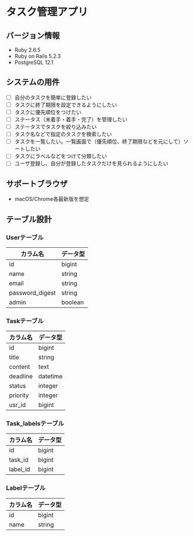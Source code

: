 # タスク管理アプリ

## バージョン情報
- Ruby 2.6.5
- Ruby on Rails 5.2.3
- PostgreSQL 12.1

## システムの用件
- [ ] 自分のタスクを簡単に登録したい
- [ ] タスクに終了期限を設定できるようにしたい
- [ ] タスクに優先順位をつけたい
- [ ] ステータス（未着手・着手・完了）を管理したい
- [ ] ステータスでタスクを絞り込みたい
- [ ] タスク名などで指定のタスクを検索したい
- [ ] タスクを一覧したい。一覧画面で（優先順位、終了期限などを元にして）ソートしたい
- [ ] タスクにラベルなどをつけて分類したい
- [ ] ユーザ登録し、自分が登録したタスクだけを見られるようにしたい

## サポートブラウザ
- macOS/Chrome各最新版を想定

## テーブル設計
### Userテーブル
|カラム名|データ型|
---|---
|id|bigint|
|name|string|
|email|string|
|password_digest|string|
|admin|boolean|

### Taskテーブル
|カラム名|データ型|
---|---
|id|bigint|
|title|string|
|content|text|
|deadline|datetime|
|status|integer|
|priority|integer|
|usr_id|bigint|

### Task_labelsテーブル
|カラム名|データ型|
---|---
|id|bigint|
|task_id|bigint|
|label_id|bigint|

### Labelテーブル
|カラム名|データ型|
---|---
|id|bigint|
|name|string|

